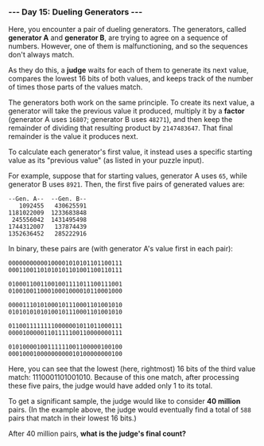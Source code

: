 ### --- Day 15: Dueling Generators ---

Here, you encounter a pair of dueling generators. The generators, called
**generator A** and **generator B**, are trying to agree on a sequence of numbers.
However, one of them is malfunctioning, and so the sequences don't always
match.

As they do this, a **judge** waits for each of them to generate its next value,
compares the lowest 16 bits of both values, and keeps track of the number
of times those parts of the values match.

The generators both work on the same principle. To create its next value, a
generator will take the previous value it produced, multiply it by a **factor**
(generator A uses `16807`; generator B uses `48271`), and then keep the
remainder of dividing that resulting product by `2147483647`. That final
remainder is the value it produces next.

To calculate each generator's first value, it instead uses a specific
starting value as its "previous value" (as listed in your puzzle input).

For example, suppose that for starting values, generator A uses `65`, while
generator B uses `8921`. Then, the first five pairs of generated values are:
```
--Gen. A--  --Gen. B--
   1092455   430625591
1181022009  1233683848
 245556042  1431495498
1744312007   137874439
1352636452   285222916
```
In binary, these pairs are (with generator A's value first in each pair):
```
00000000000100001010101101100111
00011001101010101101001100110111

01000110011001001111011100111001
01001001100010001000010110001000

00001110101000101110001101001010
01010101010100101110001101001010

01100111111110000001011011000111
00001000001101111100110000000111

01010000100111111001100000100100
00010001000000000010100000000100
```
Here, you can see that the lowest (here, rightmost) 16 bits of the third
value match: 1110001101001010. Because of this one match, after processing
these five pairs, the judge would have added only 1 to its total.

To get a significant sample, the judge would like to consider **40 million**
pairs. (In the example above, the judge would eventually find a total of
`588` pairs that match in their lowest 16 bits.)

After 40 million pairs, **what is the judge's final count?**
